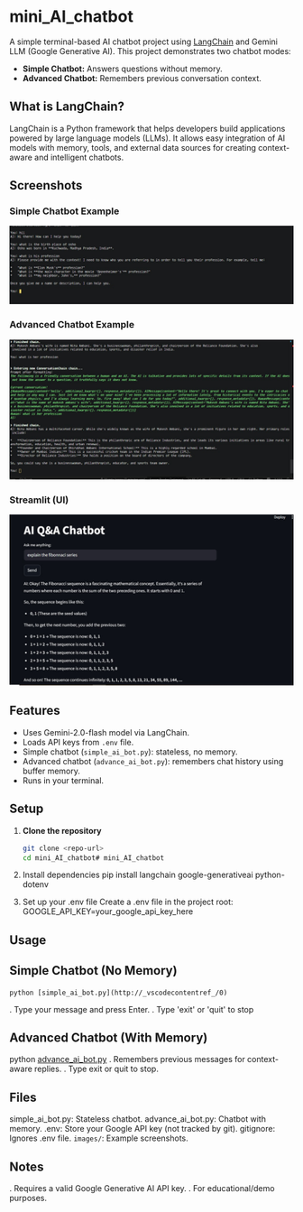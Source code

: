 # mini_AI_chatbot

A simple terminal-based AI chatbot project using [LangChain](https://python.langchain.com/) and Gemini LLM (Google Generative AI). This project demonstrates two chatbot modes:
- **Simple Chatbot:** Answers questions without memory.
- **Advanced Chatbot:** Remembers previous conversation context.

## What is LangChain?

LangChain is a Python framework that helps developers build applications powered by large language models (LLMs).
It allows easy integration of AI models with memory, tools, and external data sources for creating context-aware and intelligent chatbots.

 ## Screenshots

### Simple Chatbot Example
![Simple Chatbot Screenshot](images/simple.jpg)

### Advanced Chatbot Example
![Advanced Chatbot Screenshot](images/advance.jpg)

### Streamlit (UI)
![Model deploy ](images/app.jpg)

## Features

- Uses Gemini-2.0-flash model via LangChain.
- Loads API keys from `.env` file.
- Simple chatbot (`simple_ai_bot.py`): stateless, no memory.
- Advanced chatbot (`advance_ai_bot.py`): remembers chat history using buffer memory.
- Runs in your terminal.

## Setup

1. **Clone the repository**  
   ```sh
   git clone <repo-url>
   cd mini_AI_chatbot# mini_AI_chatbot
2. Install dependencies
       pip install langchain google-generativeai python-dotenv  
  
3. Set up your .env file
   Create a .env file in the project root:
    GOOGLE_API_KEY=your_google_api_key_here  

## Usage
## Simple Chatbot (No Memory)
    python [simple_ai_bot.py](http://_vscodecontentref_/0)   
. Type your message and press Enter.
. Type 'exit' or 'quit' to stop 

## Advanced Chatbot (With Memory)
python [advance_ai_bot.py](http://_vscodecontentref_/1)
. Remembers previous messages for context-aware replies.
. Type exit or quit to stop.

## Files
simple_ai_bot.py: Stateless chatbot.
advance_ai_bot.py: Chatbot with memory.
.env: Store your Google API key (not tracked by git).
gitignore: Ignores .env file.
`images/`: Example screenshots.

## Notes
. Requires a valid Google Generative AI API key.
. For educational/demo purposes.


